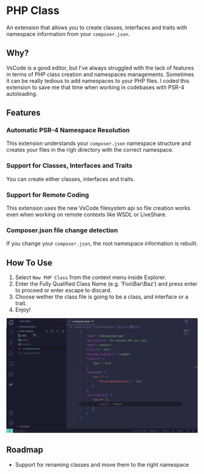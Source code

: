 PHP Class
=========

An extension that allows you to create classes, interfaces and traits with
namespace information from your `composer.json`.

## Why?

VsCode is a good editor, but I've always struggled with the lack of features
in terms of PHP class creation and namespaces managements. Sometimes it can be
really tedious to add namespaces to your PHP files. I coded this extension to
save me that time when working in codebases with PSR-4 autoloading.

## Features

### Automatic PSR-4 Namespace Resolution

This extension understands your `composer.json` namespace structure and creates
your files in the righ directory with the correct namespace.

### Support for Classes, Interfaces and Traits

You can create either classes, interfaces and traits.

### Support for Remote Coding

This extension uses the new VsCode filesystem api so file creation works even
when working on remote contexts like WSDL or LiveShare.

### Composer.json file change detection

If you change your `composer.json`, the root namespace information is rebuilt.

## How To Use

1. Select `New PHP Class` from the context menu inside Explorer.
2. Enter the Fully Qualified Class Name (e.g. 'Foo\Bar\Baz') and press enter to proceed or enter escape to discard.
3. Choose wether the class file is going to be a class, and interface or a trait.
4. Enjoy!

![php_class_creation](images/create-class.gif)

## Roadmap

- Support for renaming classes and move them to the right namespace